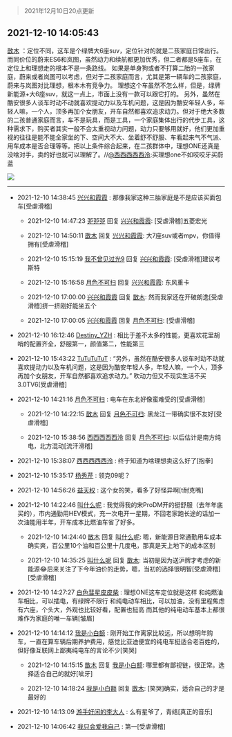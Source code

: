 > 2021年12月10日20点更新
<link rel="stylesheet" href="https://cdn.jsdelivr.net/gh/taotie6/sampleJSON@main/css/photo_show.css">
<meta name="referrer" content="no-referrer" />


 ## 2021-12-10 14:05:43 

 [㪚木](https://www.coolapk.com/feed/32030611?shareKey=M2YzZGYwNjRiYzEwNjFiMmZhNDE~) ：定位不同，这车是个绿牌大6座suv，定位针对的就是二孩家庭日常出行。而同价位的蔚来ES6和岚图，虽然动力和续航都更加优秀，但二者都是5座车，在定位上和理想走的根本不是一条路线。
如果是单身狗或者不打算二胎的一孩家庭，蔚来或者岚图可以考虑，但对于二孩家庭而言<!--break-->，尤其是第一辆车的二孩家庭，蔚来与岚图对比理想，根本木有竞争力。
理想这个车虽然不怎么样，但是，绿牌新能源+大6座suv，就这一点上，市面上没有一款可以跟它打的。
另外，虽然在酷安很多人谈车时动不动就喜欢提动力以及车机问题，这是因为酷安年轻人多，年轻人嘛，一个人，顶多再加个女朋友，开车自然都喜欢追求动力。但对于绝大多数的二孩普通家庭而言，车不是玩具，而是工具，一个家庭集体出行的代步工具，这种需求下，购买者其实一般不会太重视动力问题，动力只要够用就好，他们更加重视的往往是能不能全家坐的下、空间大不大、坐着舒不舒服、车看起来气不气派、用车成本是否合理等等。把以上条件综合起来，在二孩群体中，理想ONE还真是没啥对手，卖的好也就可以理解了。//<a class="feed-link-uname" href="/u/西西西西西泠">@西西西西西泠</a>:买理想one不如咬咬牙买蔚蓝 

<div class="album">
<img class="img-item" src="http://image.coolapk.com/feed/2021/1121/14/1081091_50cb139f_5913_5377_104@324x468.gif" />
</div>

 ------- 

- 2021-12-10 14:38:45 [兴兴和霞霞](uid=2029334) : 那像我家这种三胎家庭是不是应该买面包车[受虐滑稽] 

    - 2021-12-10 14:47:23 [戼戼戼](uid=4044548) 回复 [兴兴和霞霞](uid=2029334): [受虐滑稽]五菱宏光 

    - 2021-12-10 14:50:11 [㪚木](uid=1081091) 回复 [兴兴和霞霞](uid=2029334): 大7座suv或者mpv，你值得拥有[受虐滑稽] 

    - 2021-12-10 15:15:19 [我不曾见过光9](uid=1784401) 回复 [兴兴和霞霞](uid=2029334): [受虐滑稽]建议考斯特 

    - 2021-12-10 15:16:58 [月色不可扫](uid=3639201) 回复 [兴兴和霞霞](uid=2029334): 东风重卡 

    - 2021-12-10 17:00:00 [兴兴和霞霞](uid=2029334) 回复 [㪚木](uid=1081091): 然而我家还在开破朗逸[受虐滑稽]挤一挤刚好能坐五个 

    - 2021-12-10 17:00:05 [兴兴和霞霞](uid=2029334) 回复 [月色不可扫](uid=3639201): [受虐滑稽] 

- 2021-12-10 16:12:46 [Destiny_YZH](uid=424012) : 相比于差不太多的性能，更喜欢花里胡哨的配置齐全，舒服第一，颜值第二，性能第三 

- 2021-12-10 15:43:22 [TuTuTuTuT](uid=1433312) : “另外，虽然在酷安很多人谈车时动不动就喜欢提动力以及车机问题，这是因为酷安年轻人多，年轻人嘛，一个人，顶多再加个女朋友，开车自然都喜欢追求动力。”
吹动力但又不现实生活不买3.0TV6[受虐滑稽] 

- 2021-12-10 14:21:16 [月色不可扫](uid=3639201) : 电车在东北好像蛮难受的[受虐滑稽] 

    - 2021-12-10 14:22:15 [㪚木](uid=1081091) 回复 [月色不可扫](uid=3639201): 黑龙江一带确实很不友好[受虐滑稽] 

    - 2021-12-10 15:38:56 [西西西西西泠](uid=3009916) 回复 [月色不可扫](uid=3639201): 以后估计是南方纯电，北方混动[流汗滑稽] 

- 2021-12-10 15:38:07 [西西西西西泠](uid=3009916) : 终于知道为啥理想卖这么好了[抱拳] 

- 2021-12-10 15:35:17 [杨秀芹](uid=1849145) : 领克09呢？ 

- 2021-12-10 14:56:26 [益天权](uid=1248032) : 这个女的笑，看多了好怪异啊[t耐克嘴] 

- 2021-12-10 14:22:46 [叫什么呢](uid=860840) : 我觉得我的宋ProDM开的挺舒服（去年年底买的），市内通勤用HEV模式，充一次电开一星期，不回老家跑长途的话加一次油能用半年，开车成本比燃油车省了好多。 

    - 2021-12-10 14:24:40 [㪚木](uid=1081091) 回复 [叫什么呢](uid=860840): 嗯，新能源日常通勤用车成本确实爽，百公里10个油和百公里十几度电，那真是天上地下的成本区别 

    - 2021-12-10 14:35:25 [叫什么呢](uid=860840) 回复 [㪚木](uid=1081091): 当初是因为送沪牌才考虑的新能源😂后来关注了下今年油价的走势，嗯，当初的选择很明智[受虐滑稽][受虐滑稽] 

- 2021-12-10 14:27:27 [白色彗星皮皮柴](uid=1997967) : 理想ONE这车定位就是这样
和纯燃油车相比，可以插电，有绿牌不限行
和纯电动车相比，可以加油，没有里程焦虑
有六座，个头大，外观也比较好看，配置也挺高
而其他的纯电动车基本上都很难作为家庭的唯一车辆[皱眉] 

- 2021-12-10 14:14:12 [我是小白额](uid=2212394) : 刚开始工作离家比较远，所以想明年购车，一直在算车辆后期养护费用，感觉比亚迪便宜的纯电车挺适合老百姓的，但好像互联网上鄙夷纯电车的言论不少[笑哭] 

    - 2021-12-10 14:15:15 [㪚木](uid=1081091) 回复 [我是小白额](uid=2212394): 哪里都有鄙视链，很正常。选择适合自己的就好[呲牙] 

    - 2021-12-10 14:18:24 [我是小白额](uid=2212394) 回复 [㪚木](uid=1081091): [笑哭]确实，适合自己的才是最好的 

- 2021-12-10 14:13:09 [游手好闲的李大人](uid=1704844) : 么有星爷了，青结[真正的音乐] 

- 2021-12-10 14:06:42 [我只会爱我自己](uid=908044) : 第一[受虐滑稽] 

